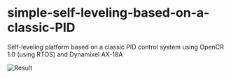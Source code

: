# simple-self-leveling-based-on-a-classic-PID
Self-leveling platform based on a classic PID control system using OpenCR 1.0 (using RTOS) and Dynamixel AX-18A

![Result](https://github.com/charlierolando/simple-self-leveling-based-on-a-classic-PID/blob/main/images/images1.gif)

